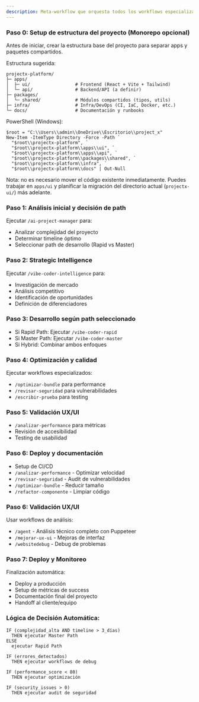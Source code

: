 ```yaml
---
description: Meta-workflow que orquesta todos los workflows especializados para construir una app completa desde la idea inicial.
---
```


### Paso 0: Setup de estructura del proyecto (Monorepo opcional)
Antes de iniciar, crear la estructura base del proyecto para separar apps y paquetes compartidos.

Estructura sugerida:
```
projectx-platform/
├─ apps/
│  ├─ ui/                 # Frontend (React + Vite + Tailwind)
│  └─ api/                # Backend/API (a definir)
├─ packages/
│  └─ shared/             # Módulos compartidos (tipos, utils)
├─ infra/                 # Infra/DevOps (CI, IaC, Docker, etc.)
└─ docs/                  # Documentación y runbooks
```

PowerShell (Windows):
```
$root = "C:\\Users\\admin\\OneDrive\\Escritorio\\project_x"
New-Item -ItemType Directory -Force -Path `
  "$root\\projectx-platform", `
  "$root\\projectx-platform\\apps\\ui", `
  "$root\\projectx-platform\\apps\\api", `
  "$root\\projectx-platform\\packages\\shared", `
  "$root\\projectx-platform\\infra", `
  "$root\\projectx-platform\\docs" | Out-Null
```

Nota: no es necesario mover el código existente inmediatamente. Puedes trabajar en `apps/ui` y planificar la migración del directorio actual (`projectx-ui/`) más adelante.

### Paso 1: Análisis inicial y decisión de path
Ejecutar `/ai-project-manager` para:
- Analizar complejidad del proyecto
- Determinar timeline óptimo
- Seleccionar path de desarrollo (Rapid vs Master)

### Paso 2: Strategic Intelligence
Ejecutar `/vibe-coder-intelligence` para:
- Investigación de mercado
- Análisis competitivo
- Identificación de oportunidades
- Definición de diferenciadores

### Paso 3: Desarrollo según path seleccionado
- Si Rapid Path: Ejecutar `/vibe-coder-rapid`
- Si Master Path: Ejecutar `/vibe-coder-master`
- Si Hybrid: Combinar ambos enfoques

### Paso 4: Optimización y calidad
Ejecutar workflows especializados:
- `/optimizar-bundle` para performance
- `/revisar-seguridad` para vulnerabilidades
- `/escribir-prueba` para testing

### Paso 5: Validación UX/UI
- `/analizar-performance` para métricas
- Revisión de accesibilidad
- Testing de usabilidad

### Paso 6: Deploy y documentación
- Setup de CI/CD
- `/analizar-performance` - Optimizar velocidad
- `/revisar-seguridad` - Audit de vulnerabilidades
- `/optimizar-bundle` - Reducir tamaño
- `/refactor-componente` - Limpiar código

### Paso 6: Validación UX/UI
Usar workflows de análisis:
- `/agent` - Análisis técnico completo con Puppeteer
- `/mejorar-ux-ui` - Mejoras de interfaz
- `/websitedebug` - Debug de problemas

### Paso 7: Deploy y Monitoreo
Finalización automática:
- Deploy a producción
- Setup de métricas de success
- Documentación final del proyecto
- Handoff al cliente/equipo

### Lógica de Decisión Automática:
```
IF (complejidad_alta AND timeline > 3_días) 
  THEN ejecutar Master Path
ELSE 
  ejecutar Rapid Path

IF (errores_detectados) 
  THEN ejecutar workflows de debug

IF (performance_score < 80) 
  THEN ejecutar optimización

IF (security_issues > 0) 
  THEN ejecutar audit de seguridad
```
